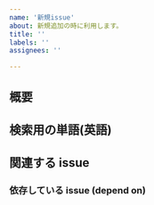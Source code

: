 ```yaml
---
name: '新規issue'
about: 新規追加の時に利用します。
title: ''
labels: ''
assignees: ''

---
```


## 概要

## 検索用の単語(英語)

## 関連する issue

### 依存している issue (depend on)
